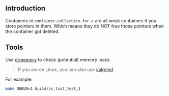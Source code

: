 ## Introduction

Containers in `container-collection-for-c` are all weak containers if you store pointers in them.
Which means they do NOT free those pointers when the container got deleted.


## Tools

Use [drmemory](https://github.com/DynamoRIO/drmemory) to check (potential) memory leaks.

> If you are on Linux, you can also use [valgrind](https://github.com/pmem/valgrind)

For example:

```sh
make DEBUG=1 build/cc_list_test_1
```

